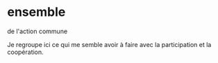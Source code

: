 # ensemble
de l'action commune

Je regroupe ici ce qui me semble avoir à faire avec la participation et la coopération.
